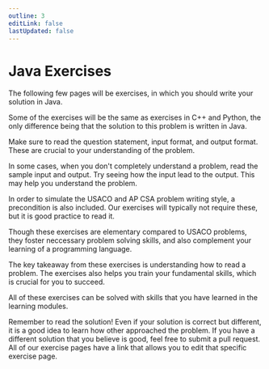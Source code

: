 ```yaml
---
outline: 3
editLink: false
lastUpdated: false
---
```

# Java Exercises
The following few pages will be exercises, in which you should write your solution in Java.

Some of the exercises will be the same as exercises in C++ and Python, the only difference being that the solution to this problem is written in Java.

Make sure to read the question statement, input format, and output format. These are crucial to your understanding of the problem.

In some cases, when you don't completely understand a problem, read the sample input and output. Try seeing how the input lead to the output. This may help you understand the problem.

In order to simulate the USACO and AP CSA problem writing style, a precondition is also included. Our exercises will typically not require these, but it is good practice to read it.

Though these exercises are elementary compared to USACO problems, they foster neccessary problem solving skills, and also complement your learning of a programming language.

The key takeaway from these exercises is understanding how to read a problem. The exercises also helps you train your fundamental skills, which is crucial for you to succeed.

All of these exercises can be solved with skills that you have learned in the learning modules.

Remember to read the solution! Even if your solution is correct but different, it is a good idea to learn how other approached the problem. If you have a different solution that you believe is good, feel free to submit a pull request. All of our exercise pages have a link that allows you to edit that specific exercise page.